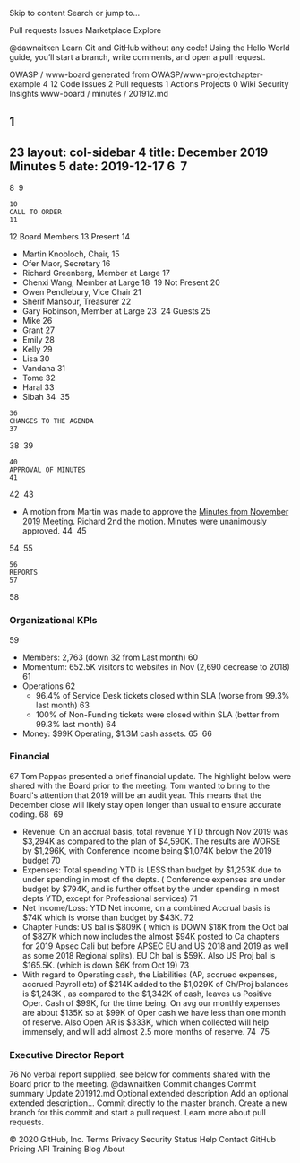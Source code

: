 Skip to content
Search or jump to…

Pull requests
Issues
Marketplace
Explore
 
@dawnaitken 
Learn Git and GitHub without any code!
Using the Hello World guide, you’ll start a branch, write comments, and open a pull request.


OWASP
/
www-board
generated from OWASP/www-projectchapter-example
4
12
 Code Issues 2 Pull requests 1 Actions Projects 0 Wiki Security Insights
www-board
/
minutes
/
201912.md
 

1
---
2
​
3
layout: col-sidebar
4
title: December 2019 Minutes
5
date: 2019-12-17
6
​
7
---
8
​
9
```
10
CALL TO ORDER
11
```
12
Board Members
13
Present
14
- Martin Knobloch, Chair,
15
- Ofer Maor, Secretary
16
- Richard Greenberg, Member at Large
17
- Chenxi Wang, Member at Large
18
​
19
Not Present
20
- Owen Pendlebury, Vice Chair
21
- Sherif Mansour, Treasurer
22
- Gary Robinson, Member at Large
23
​
24
Guests
25
- Mike
26
- Grant
27
- Emily
28
- Kelly
29
- Lisa
30
- Vandana
31
- Tome
32
- Haral
33
- Sibah
34
​
35
```
36
CHANGES TO THE AGENDA
37
```
38
​
39
```
40
APPROVAL OF MINUTES
41
```
42
​
43
- A motion from Martin was made to approve the [Minutes from November 2019 Meeting](https://docs.google.com/document/d/1AvkiEsaMAIzKzCOfAP5MQR_osIIK1qX5jDA9XPrWtTA/edit?usp=sharing). Richard 2nd the motion. Minutes were unanimously approved.
44
​
45
<!-- Chair can ask for approval via consensus as in, "Are there any objections to approving the x meeting minutes as outlies in the above link? Hearing none, the minutes are approved by consensus"
46
- Martin Knobloch, Chair,
47
- Owen Pendlebury, Vice Chair
48
- Sherif Mansour, Treasurer
49
- Ofer Maor, Secretary
50
- Richard Greenberg, Member at Large
51
- Gary Robinson, Member at Large
52
- Chengxi Wang, Member at Large
53
-->
54
​
55
```
56
REPORTS
57
```
58
### Organizational KPIs
59
- Members: 2,763 (down 32 from Last month)
60
- Momentum: 652.5K visitors to websites in Nov (2,690 decrease to 2018)
61
- Operations
62
  - 96.4% of Service Desk tickets closed within SLA (worse from 99.3% last month)
63
  - 100% of Non-Funding tickets were closed within SLA (better from 99.3% last month)
64
-  Money: $99K Operating, $1.3M cash assets.
65
​
66
### Financial
67
Tom Pappas presented a brief financial update. The highlight below were shared with the Board prior to the meeting. Tom wanted to bring to the Board's attention that 2019 will be an audit year. This means that the December close will likely stay open longer than usual to ensure accurate coding.
68
​
69
- Revenue:  On an accrual basis, total revenue YTD through Nov 2019 was $3,294K  as compared to the plan of $4,590K.  The results are WORSE by $1,296K, with Conference income being $1,074K below the 2019 budget
70
- Expenses: Total spending YTD is LESS than budget by $1,253K due to under spending in most of the depts. ( Conference expenses are under budget by $794K, and is further offset by the under spending in most depts YTD, except for Professional services)
71
- Net Income/Loss:  YTD Net income, on a combined Accrual basis is $74K which is worse than budget by  $43K.
72
- Chapter Funds: US bal is $809K ( which is DOWN $18K from the Oct bal of $827K which now includes the almost $94K posted to Ca chapters for 2019 Apsec Cali but before APSEC EU and US 2018 and 2019 as well as some 2018 Regional splits).  EU Ch bal is $59K.  Also US Proj bal is $165.5K.  (which is down $6K from Oct 19)
73
- With regard to Operating cash, the Liabilities (AP, accrued expenses, accrued Payroll etc) of $214K added to the $1,029K of Ch/Proj balances is $1,243K , as compared to the $1,342K of cash, leaves us Positive Oper. Cash of $99K, for the time being.  On avg our monthly expenses are about $135K so at $99K of Oper cash we have less than one month of reserve.  Also Open AR is $333K, which when collected will help immensely, and will add almost 2.5 more months of reserve.
74
​
75
### Executive Director Report
76
No verbal report supplied, see below for comments shared with the Board prior to the meeting.
@dawnaitken
Commit changes
Commit summary
Update 201912.md
Optional extended description
Add an optional extended description…
 Commit directly to the master branch.
 Create a new branch for this commit and start a pull request. Learn more about pull requests.
 
© 2020 GitHub, Inc.
Terms
Privacy
Security
Status
Help
Contact GitHub
Pricing
API
Training
Blog
About
